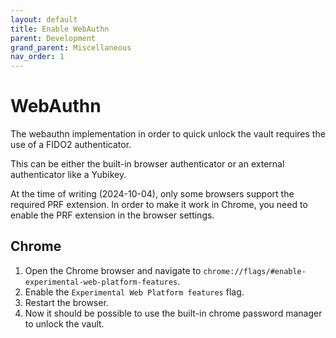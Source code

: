 ```yaml
---
layout: default
title: Enable WebAuthn
parent: Development
grand_parent: Miscellaneous
nav_order: 1
---
```


# WebAuthn
The webauthn implementation in order to quick unlock the vault requires the use of a FIDO2 authenticator.

This can be either the built-in browser authenticator or an external authenticator like a Yubikey.

At the time of writing (2024-10-04), only some browsers support the required PRF extension. In order to make it work in Chrome, you need to enable the PRF extension in the browser settings.

## Chrome

1. Open the Chrome browser and navigate to `chrome://flags/#enable-experimental-web-platform-features`.
2. Enable the `Experimental Web Platform features` flag.
3. Restart the browser.
4. Now it should be possible to use the built-in chrome password manager to unlock the vault.
